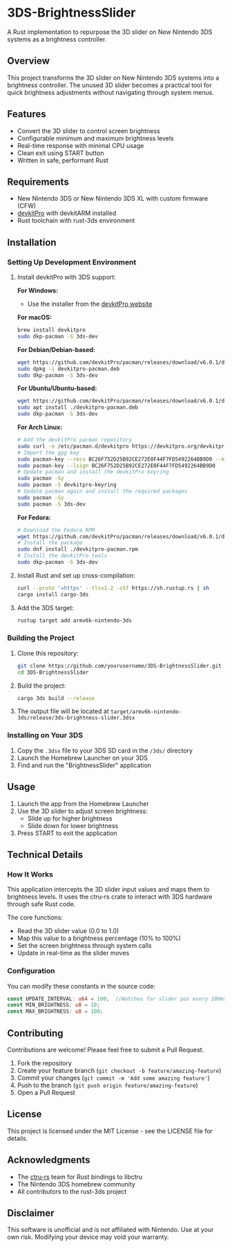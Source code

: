 # 3DS-BrightnessSlider

A Rust implementation to repurpose the 3D slider on New Nintendo 3DS systems as a brightness controller.

## Overview

This project transforms the 3D slider on New Nintendo 3DS systems into a brightness controller. The unused 3D slider becomes a practical tool for quick brightness adjustments without navigating through system menus.

## Features

- Convert the 3D slider to control screen brightness
- Configurable minimum and maximum brightness levels
- Real-time response with minimal CPU usage
- Clean exit using START button
- Written in safe, performant Rust

## Requirements

- New Nintendo 3DS or New Nintendo 3DS XL with custom firmware (CFW)
- [devkitPro](https://devkitpro.org/) with devkitARM installed
- Rust toolchain with rust-3ds environment

## Installation

### Setting Up Development Environment

1. Install devkitPro with 3DS support:

   **For Windows:**
   - Use the installer from the [devkitPro website](https://devkitpro.org/wiki/Getting_Started)

   **For macOS:**
   ```bash
   brew install devkitpro
   sudo dkp-pacman -S 3ds-dev
   ```

   **For Debian/Debian-based:**
   ```bash
   wget https://github.com/devkitPro/pacman/releases/download/v6.0.1/devkitpro-pacman.deb
   sudo dpkg -i devkitpro-pacman.deb
   sudo dkp-pacman -S 3ds-dev
   ```

   **For Ubuntu/Ubuntu-based:**
   ```bash
   wget https://github.com/devkitPro/pacman/releases/download/v6.0.1/devkitpro-pacman.deb
   sudo apt install ./devkitpro-pacman.deb
   sudo dkp-pacman -S 3ds-dev
   ```

   **For Arch Linux:**
   ```bash
   # Add the devkitPro pacman repository
   sudo curl -o /etc/pacman.d/devkitpro https://devkitpro.org/devkitpro-arch.conf
   # Import the gpg key
   sudo pacman-key --recv BC26F752D25B92CE272E0F44F7FD5492264BB9D0 --keyserver keyserver.ubuntu.com
   sudo pacman-key --lsign BC26F752D25B92CE272E0F44F7FD5492264BB9D0
   # Update pacman and install the devkitPro keyring
   sudo pacman -Sy
   sudo pacman -S devkitpro-keyring
   # Update pacman again and install the required packages
   sudo pacman -Sy
   sudo pacman -S 3ds-dev
   ```

   **For Fedora:**
   ```bash
   # Download the Fedora RPM
   wget https://github.com/devkitPro/pacman/releases/download/v6.0.1/devkitpro-pacman.rpm
   # Install the package
   sudo dnf install ./devkitpro-pacman.rpm
   # Install the devkitPro tools
   sudo dkp-pacman -S 3ds-dev
   ```

2. Install Rust and set up cross-compilation:
   ```bash
   curl --proto '=https' --tlsv1.2 -sSf https://sh.rustup.rs | sh
   cargo install cargo-3ds
   ```

3. Add the 3DS target:
   ```bash
   rustup target add armv6k-nintendo-3ds
   ```

### Building the Project

1. Clone this repository:
   ```bash
   git clone https://github.com/yourusername/3DS-BrightnessSlider.git
   cd 3DS-BrightnessSlider
   ```

2. Build the project:
   ```bash
   cargo 3ds build --release
   ```

3. The output file will be located at `target/armv6k-nintendo-3ds/release/3ds-brightness-slider.3dsx`

### Installing on Your 3DS

1. Copy the `.3dsx` file to your 3DS SD card in the `/3ds/` directory
2. Launch the Homebrew Launcher on your 3DS
3. Find and run the "BrightnessSlider" application

## Usage

1. Launch the app from the Homebrew Launcher
2. Use the 3D slider to adjust screen brightness:
   - Slide up for higher brightness
   - Slide down for lower brightness
3. Press START to exit the application

## Technical Details

### How It Works

This application intercepts the 3D slider input values and maps them to brightness levels. It uses the ctru-rs crate to interact with 3DS hardware through safe Rust code.

The core functions:
- Read the 3D slider value (0.0 to 1.0)
- Map this value to a brightness percentage (10% to 100%)
- Set the screen brightness through system calls
- Update in real-time as the slider moves

### Configuration

You can modify these constants in the source code:

```rust
const UPDATE_INTERVAL: u64 = 100;  //Watches for slider pos every 100ms
const MIN_BRIGHTNESS: u8 = 10;
const MAX_BRIGHTNESS: u8 = 100;
```

## Contributing

Contributions are welcome! Please feel free to submit a Pull Request.

1. Fork the repository
2. Create your feature branch (`git checkout -b feature/amazing-feature`)
3. Commit your changes (`git commit -m 'Add some amazing feature'`)
4. Push to the branch (`git push origin feature/amazing-feature`)
5. Open a Pull Request

## License

This project is licensed under the MIT License - see the LICENSE file for details.

## Acknowledgments

- The [ctru-rs](https://github.com/rust3ds/ctru-rs) team for Rust bindings to libctru
- The Nintendo 3DS homebrew community
- All contributors to the rust-3ds project

## Disclaimer

This software is unofficial and is not affiliated with Nintendo. Use at your own risk. Modifying your device may void your warranty.
